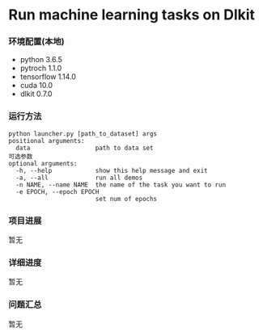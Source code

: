 # Run machine learning tasks on Dlkit 

### 环境配置(本地)
+ python 3.6.5
+ pytroch 1.1.0
+ tensorflow 1.14.0
+ cuda 10.0 
+ dlkit 0.7.0

### 运行方法
```
python launcher.py [path_to_dataset] args
positional arguments:
  data                  path to data set
可选参数
optional arguments:
  -h, --help            show this help message and exit
  -a, --all             run all demos
  -n NAME, --name NAME  the name of the task you want to run
  -e EPOCH, --epoch EPOCH
                        set num of epochs
```

### 项目进展

暂无

### 详细进度

暂无

### 问题汇总
暂无
